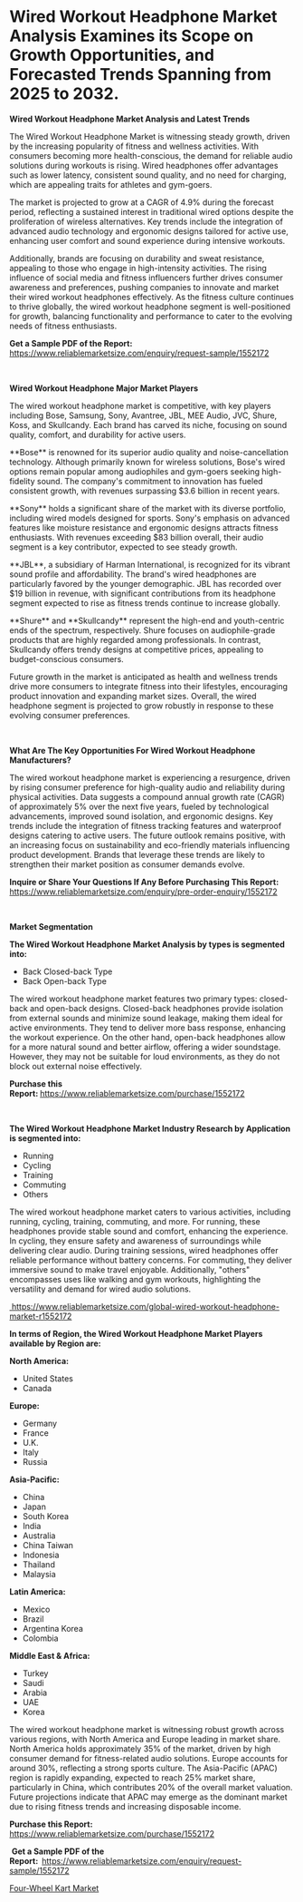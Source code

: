 <p><h1>Wired Workout Headphone Market Analysis Examines its Scope on Growth Opportunities, and Forecasted Trends Spanning from 2025 to 2032.</h1></p><p><strong>Wired Workout Headphone Market Analysis and Latest Trends</strong></p>
<p><p>The Wired Workout Headphone Market is witnessing steady growth, driven by the increasing popularity of fitness and wellness activities. With consumers becoming more health-conscious, the demand for reliable audio solutions during workouts is rising. Wired headphones offer advantages such as lower latency, consistent sound quality, and no need for charging, which are appealing traits for athletes and gym-goers. </p><p>The market is projected to grow at a CAGR of 4.9% during the forecast period, reflecting a sustained interest in traditional wired options despite the proliferation of wireless alternatives. Key trends include the integration of advanced audio technology and ergonomic designs tailored for active use, enhancing user comfort and sound experience during intensive workouts. </p><p>Additionally, brands are focusing on durability and sweat resistance, appealing to those who engage in high-intensity activities. The rising influence of social media and fitness influencers further drives consumer awareness and preferences, pushing companies to innovate and market their wired workout headphones effectively. As the fitness culture continues to thrive globally, the wired workout headphone segment is well-positioned for growth, balancing functionality and performance to cater to the evolving needs of fitness enthusiasts.</p></p>
<p><strong>Get a Sample PDF of the Report:&nbsp;</strong> <a href="https://www.reliablemarketsize.com/enquiry/request-sample/1552172?utm_campaign=2291&utm_medium=2&utm_source=Github&utm_content=ia&utm_term=09022025&utm_id=wired-workout-headphone">https://www.reliablemarketsize.com/enquiry/request-sample/1552172</a></p>
<p>&nbsp;</p>
<p><strong>Wired Workout Headphone Major Market Players</strong></p>
<p><p>The wired workout headphone market is competitive, with key players including Bose, Samsung, Sony, Avantree, JBL, MEE Audio, JVC, Shure, Koss, and Skullcandy. Each brand has carved its niche, focusing on sound quality, comfort, and durability for active users.</p><p>**Bose** is renowned for its superior audio quality and noise-cancellation technology. Although primarily known for wireless solutions, Bose's wired options remain popular among audiophiles and gym-goers seeking high-fidelity sound. The company's commitment to innovation has fueled consistent growth, with revenues surpassing $3.6 billion in recent years.</p><p>**Sony** holds a significant share of the market with its diverse portfolio, including wired models designed for sports. Sony's emphasis on advanced features like moisture resistance and ergonomic designs attracts fitness enthusiasts. With revenues exceeding $83 billion overall, their audio segment is a key contributor, expected to see steady growth.</p><p>**JBL**, a subsidiary of Harman International, is recognized for its vibrant sound profile and affordability. The brand's wired headphones are particularly favored by the younger demographic. JBL has recorded over $19 billion in revenue, with significant contributions from its headphone segment expected to rise as fitness trends continue to increase globally.</p><p>**Shure** and **Skullcandy** represent the high-end and youth-centric ends of the spectrum, respectively. Shure focuses on audiophile-grade products that are highly regarded among professionals. In contrast, Skullcandy offers trendy designs at competitive prices, appealing to budget-conscious consumers.</p><p>Future growth in the market is anticipated as health and wellness trends drive more consumers to integrate fitness into their lifestyles, encouraging product innovation and expanding market sizes. Overall, the wired headphone segment is projected to grow robustly in response to these evolving consumer preferences.</p></p>
<p>&nbsp;</p>
<p><strong>What Are The Key Opportunities For Wired Workout Headphone Manufacturers?</strong></p>
<p><p>The wired workout headphone market is experiencing a resurgence, driven by rising consumer preference for high-quality audio and reliability during physical activities. Data suggests a compound annual growth rate (CAGR) of approximately 5% over the next five years, fueled by technological advancements, improved sound isolation, and ergonomic designs. Key trends include the integration of fitness tracking features and waterproof designs catering to active users. The future outlook remains positive, with an increasing focus on sustainability and eco-friendly materials influencing product development. Brands that leverage these trends are likely to strengthen their market position as consumer demands evolve.</p></p>
<p><strong>Inquire or Share Your Questions If Any Before Purchasing This Report:</strong> <a href="https://www.reliablemarketsize.com/enquiry/pre-order-enquiry/1552172?utm_campaign=2291&utm_medium=2&utm_source=Github&utm_content=ia&utm_term=09022025&utm_id=wired-workout-headphone">https://www.reliablemarketsize.com/enquiry/pre-order-enquiry/1552172</a></p>
<p>&nbsp;</p>
<p><strong>Market Segmentation</strong></p>
<p><strong>The Wired Workout Headphone Market Analysis by types is segmented into:</strong></p>
<p><ul><li>Back Closed-back Type</li><li>Back Open-back Type</li></ul></p>
<p><p>The wired workout headphone market features two primary types: closed-back and open-back designs. Closed-back headphones provide isolation from external sounds and minimize sound leakage, making them ideal for active environments. They tend to deliver more bass response, enhancing the workout experience. On the other hand, open-back headphones allow for a more natural sound and better airflow, offering a wider soundstage. However, they may not be suitable for loud environments, as they do not block out external noise effectively.</p></p>
<p><strong>Purchase this Report:&nbsp;</strong><a href="https://www.reliablemarketsize.com/purchase/1552172?utm_campaign=2291&utm_medium=2&utm_source=Github&utm_content=ia&utm_term=09022025&utm_id=wired-workout-headphone">https://www.reliablemarketsize.com/purchase/1552172</a></p>
<p>&nbsp;</p>
<p><strong>The Wired Workout Headphone Market Industry Research by Application is segmented into:</strong></p>
<p><ul><li>Running</li><li>Cycling</li><li>Training</li><li>Commuting</li><li>Others</li></ul></p>
<p><p>The wired workout headphone market caters to various activities, including running, cycling, training, commuting, and more. For running, these headphones provide stable sound and comfort, enhancing the experience. In cycling, they ensure safety and awareness of surroundings while delivering clear audio. During training sessions, wired headphones offer reliable performance without battery concerns. For commuting, they deliver immersive sound to make travel enjoyable. Additionally, "others" encompasses uses like walking and gym workouts, highlighting the versatility and demand for wired audio solutions.</p></p>
<p><a href="https://www.reliablemarketsize.com/global-wired-workout-headphone-market-r1552172?utm_campaign=2291&utm_medium=2&utm_source=Github&utm_content=ia&utm_term=09022025&utm_id=wired-workout-headphone">&nbsp;https://www.reliablemarketsize.com/global-wired-workout-headphone-market-r1552172</a></p>
<p><strong>In terms of Region, the Wired Workout Headphone Market Players available by Region are:</strong></p>
<p>
    <p> <strong> North America: </strong>
        <ul>
            <li>United States</li>
            <li>Canada</li>
        </ul>
        </p> 
    <p> <strong> Europe: </strong>
        <ul>
            <li>Germany</li>
            <li>France</li>
            <li>U.K.</li>
            <li>Italy</li>
            <li>Russia</li>
        </ul>
        </p> 
    <p> <strong> Asia-Pacific: </strong>
        <ul>
            <li>China</li>
            <li>Japan</li>
            <li>South Korea</li>
            <li>India</li>
            <li>Australia</li>
            <li>China Taiwan</li>
            <li>Indonesia</li>
            <li>Thailand</li>
            <li>Malaysia</li>
        </ul>
        </p> 
    <p> <strong> Latin America: </strong>
        <ul>
            <li>Mexico</li>
            <li>Brazil</li>
            <li>Argentina Korea</li>
            <li>Colombia</li>
        </ul>
        </p> 
    <p> <strong> Middle East & Africa: </strong>
        <ul>
            <li>Turkey</li>
            <li>Saudi</li>
            <li>Arabia</li>
            <li>UAE</li>
            <li>Korea</li>
        </ul>
    </p>
    </p>
<p><p>The wired workout headphone market is witnessing robust growth across various regions, with North America and Europe leading in market share. North America holds approximately 35% of the market, driven by high consumer demand for fitness-related audio solutions. Europe accounts for around 30%, reflecting a strong sports culture. The Asia-Pacific (APAC) region is rapidly expanding, expected to reach 25% market share, particularly in China, which contributes 20% of the overall market valuation. Future projections indicate that APAC may emerge as the dominant market due to rising fitness trends and increasing disposable income.</p></p>
<p><strong>Purchase this Report: </strong><a href="https://www.reliablemarketsize.com/purchase/1552172?utm_campaign=2291&utm_medium=2&utm_source=Github&utm_content=ia&utm_term=09022025&utm_id=wired-workout-headphone">https://www.reliablemarketsize.com/purchase/1552172</a></p>
<p>&nbsp;<strong>Get a Sample PDF of the Report:&nbsp;&nbsp;</strong><a href="https://www.reliablemarketsize.com/enquiry/request-sample/1552172?utm_campaign=2291&utm_medium=2&utm_source=Github&utm_content=ia&utm_term=09022025&utm_id=wired-workout-headphone">https://www.reliablemarketsize.com/enquiry/request-sample/1552172</a></p>
<p><strong></strong></p>
<p><p><a href="https://github.com/lehumiston1971679/Market-Research-Report-List-1/blob/main/four-wheel-kart-market.md?utm_campaign=2291&utm_medium=2&utm_source=Github&utm_content=ia&utm_term=09022025&utm_id=wired-workout-headphone">Four-Wheel Kart Market</a></p></p>